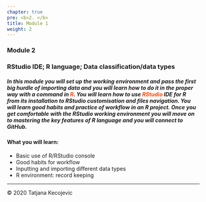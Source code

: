 ```yaml
---
chapter: true
pre: <b>2. </b>
title: Module 1
weight: 2
---
```


### Module 2

### RStudio IDE; R language; Data classification/data types

##### In this module you will set up the working environment and pass the first big hurdle of importing data and you will learn how to do it in the proper way with a command in <span style="color:orangered">**R**</span>. You will learn how to use <span style="color:orangered">**RStudio**</span> IDE for R from its installation to RStudio customisation and files navigation. You will learn good habits and practice of workflow in an R project. Once you get comfortable with the RStudio working environment you will move on to mastering the key features of R language and you will connect to GitHub. 

#### What you will learn:

* Basic use of R/RStudio console
* Good habits for workflow
* Inputting and importing different data types
* R environment: record keeping

-----------------------------
© 2020 Tatjana Kecojevic
